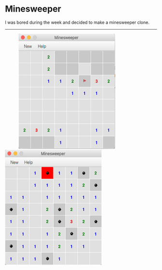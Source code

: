 # Minesweeper
I was bored during the week and decided to make a minesweeper clone.
<hr>
<p>
<img src = "minesweeper.png" width = "320" height = "380" hspace = "45"/>
<img src = "lose.png" width = "320" height = "380"/>
</p>
